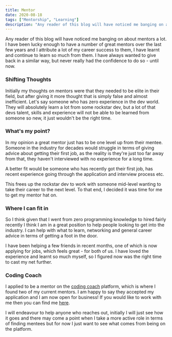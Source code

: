 ```yaml
---
title: Mentor
date: 2020-08-18
tags: ["Mentorship", "Learning"]
description: "Any reader of this blog will have noticed me banging on about mentors a lot. I have been lucky enough to have a number of great mentors over the last few years and I attribute a lot of my career success to them, I have learnt and continue to learn so much from them. I have always wanted to give back in a similar way, but never really had the confidence to do so - until now."
---
```


Any reader of this blog will have noticed me banging on about mentors a lot. I have been lucky enough to have a number of great mentors over the last few years and I attribute a lot of my career success to them, I have learnt and continue to learn so much from them. I have always wanted to give back in a similar way, but never really had the confidence to do so - until now.

### Shifting Thoughts

Initially my thoughts on mentors were that they needed to be elite in their field, but after giving it more thought that is simply false and almost inefficient. Let's say someone who has zero experience in the dev world. They will absolutely learn a lot from some rockstar dev, but a lot of that devs talent, skills and experience will not be able to be learned from someone so new, it just wouldn't be the right time.

### What's my point?

In my opinion a great mentor just has to be one level up from their mentee. Someone in the industry for decades would struggle in terms of giving advice about getting their first job, as the reality is they're just too far away from that, they haven't interviewed with no experience for a long time.

A better fit would be someone who has recently got their first job, has recent experience going through the application and interview process etc.

This frees up the rockstar dev to work with someone mid-level wanting to take their career to the next level. To that end, I decided it was time for me to get my mentor hat on.

### Where I can fit in

So I think given that I went from zero programming knowledge to hired fairly recently I think I am in a great position to help people looking to get into the industry. I can help with what to learn, networking and general career advice in terms of getting a foot in the door.

I have been helping a few friends in recent months, one of which is now applying for jobs, which feels great - for both of us. I have loved the experience and learnt so much myself, so I figured now was the right time to cast my net further.

### Coding Coach

I applied to be a mentor on the [coding coach](https://mentors.codingcoach.io/) platform, which is where I found two of my current mentors. I am happy to say they accepted my application and I am now open for business! If you would like to work with me then you can find me [here](https://mentors.codingcoach.io/?name=Asam+Shan).

I will endeavour to help anyone who reaches out, initially I will just see how it goes and there may come a point when I take a more active role in terms of finding mentees but for now I just want to see what comes from being on the platform.
